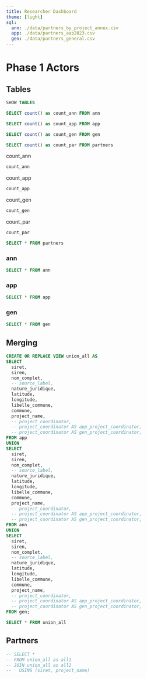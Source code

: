 ```yaml
---
title: Researcher Dashboard
theme: [light]
sql:
  ann: ./data/partners_by_project_annex.csv
  app: ./data/partners_aap2023.csv
  gen: ./data/partners_general.csv
---
```


# Phase 1 Actors


## Tables

```sql echo
SHOW TABLES
```

```sql id=[{count_ann}]
SELECT count() as count_ann FROM ann
```
```sql id=[{count_app}]
SELECT count() as count_app FROM app
```
```sql id=[{count_gen}]
SELECT count() as count_gen FROM gen
```
```sql id=[{count_par}]
SELECT count() as count_par FROM partners
```

count_ann
```js
count_ann
```

count_app
```js
count_app
```

count_gen
```js
count_gen
```

count_par
```js
count_par
```

```sql
SELECT * FROM partners
```

### ann

```sql
SELECT * FROM ann
```

### app

```sql
SELECT * FROM app
```

### gen

```sql
SELECT * FROM gen
```

## Merging

<!-- Prefer app project coordinator over gen -->

```sql echo
CREATE OR REPLACE VIEW union_all AS
SELECT
  siret,
  siren,
  nom_complet,
  -- source_label,
  nature_juridique,
  latitude,
  longitude,
  libelle_commune,
  commune,
  project_name,
  -- project_coordinator,
  -- project_coordinator AS app_project_coordinator,
  -- project_coordinator AS gen_project_coordinator,
FROM app
UNION
SELECT
  siret,
  siren,
  nom_complet,
  -- source_label,
  nature_juridique,
  latitude,
  longitude,
  libelle_commune,
  commune,
  project_name,
  -- project_coordinator,
  -- project_coordinator AS app_project_coordinator,
  -- project_coordinator AS gen_project_coordinator,
FROM ann
UNION
SELECT
  siret,
  siren,
  nom_complet,
  -- source_label,
  nature_juridique,
  latitude,
  longitude,
  libelle_commune,
  commune,
  project_name,
  -- project_coordinator,
  -- project_coordinator AS app_project_coordinator,
  -- project_coordinator AS gen_project_coordinator,
FROM gen;

SELECT * FROM union_all
```

## Partners

```sql
-- SELECT *
-- FROM union_all as all1
-- JOIN union_all as all2
--   USING (siret, project_name)
```
